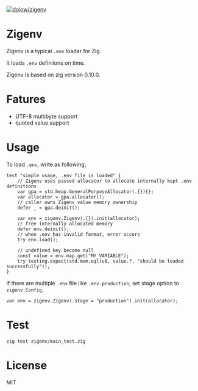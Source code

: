 [![dolow/zigenv](https://circleci.com/gh/dolow/zigenv/tree/main.svg?style=svg)](https://circleci.com/gh/dolow/zigenv/?branch=main)

# Zigenv

Zigenv is a typical `.env` loader for Zig.

It loads `.env` definiions on time.

Zigenv is based on zig version 0.10.0.

# Fatures

- UTF-8 multibyte support
- quoted value support

# Usage

To load `.env`, write as following;

```zig
test "simple usage, .env file is loaded" {
    // Zigenv uses passed allocator to allocate internally kept .env definitions
    var gpa = std.heap.GeneralPurposeAllocator(.{}){};
    var allocator = gpa.allocator();
    // caller owns Zigenv value memory ownership
    defer _ = gpa.deinit();

    var env = zigenv.Zigenv(.{}).init(allocator);
    // free internally allocated memory
    defer env.deinit();
    // when .env has invalid format, error occurs
    try env.load();

    // undefined key become null
    const value = env.map.get("MY_VARIABLE");
    try testing.expect(std.mem.eql(u8, value.?, "should be loaded successfully"));
}
```

If there are multiple `.env` file like `.env.production`, set stage option to `zigenv.Config`.

```zig
var env = zigenv.Zigenv(.stage = "production").init(allocator);
```

# Test

```
zig test zigenv/main_test.zig
```

# License

MIT